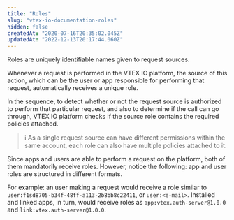 ```yaml
---
title: "Roles"
slug: "vtex-io-documentation-roles"
hidden: false
createdAt: "2020-07-16T20:35:02.045Z"
updatedAt: "2022-12-13T20:17:44.060Z"
---
```

Roles are uniquely identifiable names given to request sources.

Whenever a request is performed in the VTEX IO platform, the source of this action, which can be the user or app responsible for performing that request, automatically receives a unique role.

In the sequence, to detect whether or not the request source is authorized to perform that particular request, and also to determine if the call can go through, VTEX IO platform checks if the source role contains the required policies attached.

> ℹ️ As a single request source can have different permissions within the same account, each role can also have multiple policies attached to it.

Since apps and users are able to perform a request on the platform, both of them mandatorily receive roles. However, notice the following: app and user roles are structured in different formats.

For example: an user making a request would receive a role similar to `user:f1sd8705-b34f-48ff-a113-2b8bb8c22411`, or `user:<e-mail>`. Installed and linked apps, in turn, would receive roles as `app:vtex.auth-server@1.0.0` and `link:vtex.auth-server@1.0.0`.
